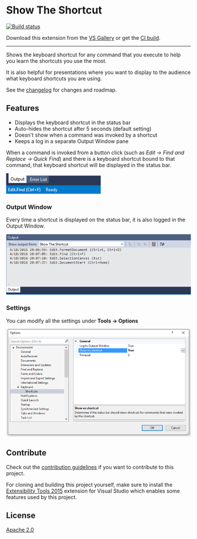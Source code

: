 # Show The Shortcut

[![Build status](https://ci.appveyor.com/api/projects/status/3cydl7ohrtn9we2u?svg=true)](https://ci.appveyor.com/project/madskristensen/showtheshortcut)

Download this extension from the [VS Gallery](https://visualstudiogallery.msdn.microsoft.com/29f07f2c-68aa-47fa-b1c3-48065209b110)
or get the [CI build](http://vsixgallery.com/extension/9da28329-f9d5-4f18-91c3-d3285b103d1a/).

---------------------------------------

Shows the keyboard shortcut for any command that you execute
to help you learn the shortcuts you use the most.

It is also helpful for presentations where you want to display
to the audience what keyboard shortcuts you are using.

See the [changelog](CHANGELOG.md) for changes and roadmap.

## Features

- Displays the keyboard shortcut in the status bar
- Auto-hides the shortcut after 5 seconds (default setting)
- Doesn't show when a command was invoked by a shortcut
- Keeps a log in a separate Output Window pane

When a command is invoked from a button click (such as
*Edit -> Find and Replace -> Quick Find*) and there is a
keyboard shortcut bound to that command, that keyboard
shortcut will be displayed in the status bar.

![Status bar](art/statusbar.png)

### Output Window
Every time a shortcut is displayed on the status bar, it is
also logged in the Output Window.

![Output Window](art/output-window.png)

### Settings
You can modify all the settings under **Tools -> Options**

![Options](art/options.png)

## Contribute
Check out the [contribution guidelines](CONTRIBUTING.md)
if you want to contribute to this project.

For cloning and building this project yourself, make sure
to install the
[Extensibility Tools 2015](https://visualstudiogallery.msdn.microsoft.com/ab39a092-1343-46e2-b0f1-6a3f91155aa6)
extension for Visual Studio which enables some features
used by this project.

## License
[Apache 2.0](LICENSE)